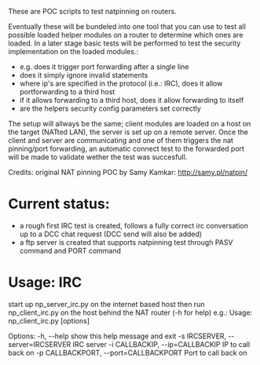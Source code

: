These are POC scripts to test natpinning on routers.

Eventually these will be bundeled into one tool that you can use to test all possible loaded helper 
modules on a router to determine which ones are loaded.
In a later stage basic tests will be performed to test the security implementation on the loaded modules.:
- e.g. does it trigger port forwarding after a single line
- does it simply ignore invalid statements
- where ip's are specified in the protocol (i.e.: IRC), does it allow portforwarding to a third host
- if it allows forwarding to a third host, does it allow forwarding to itself
- are the helpers security config parameters set correctly

The setup will allways be the same; client modules are loaded on a host on the target (NATted LAN), the server is set up on a remote server.
Once the client and server are communicating and one of them triggers the nat pinning/port forwarding, an automatic connect test to the forwarded port will be made to validate wether the test was 
succesfull.

Credits: original NAT  pinning POC by Samy Kamkar: http://samy.pl/natpin/


Current status:
===============
- a rough first IRC test is created, follows a fully correct irc conversation up to a DCC chat request (DCC send will also be added)
- a ftp server is created that supports natpinning test through PASV command and PORT command


Usage: IRC
============
start up np_server_irc.py on the internet based host
then run np_client_irc.py on the host behind the NAT router (-h for help)
e.g.: Usage: np_client_irc.py [options]

Options:
  -h, --help            show this help message and exit
  -s IRCSERVER, --server=IRCSERVER
                        IRC server
  -i CALLBACKIP, --ip=CALLBACKIP
                        IP to call back on
  -p CALLBACKPORT, --port=CALLBACKPORT
                        Port to call back on
